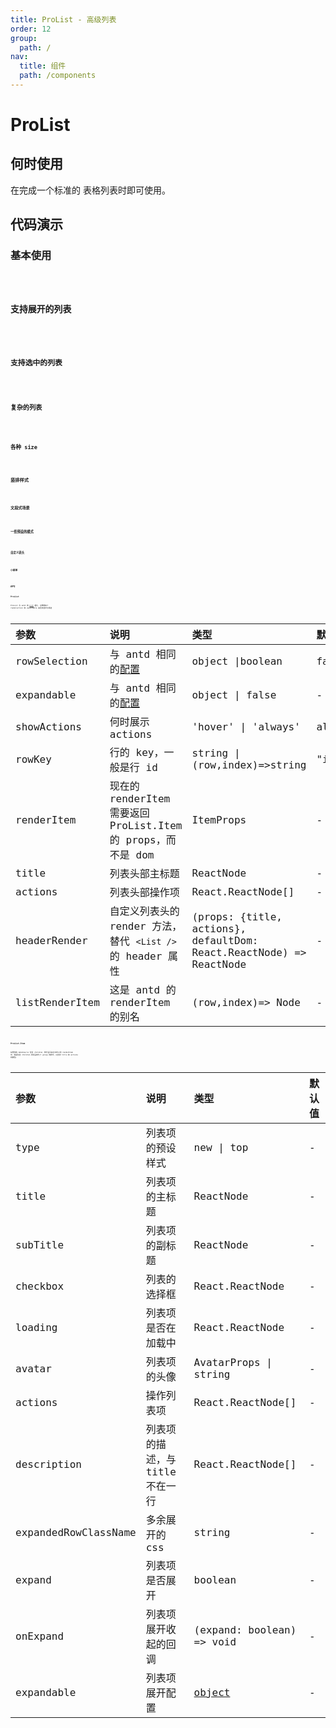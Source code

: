 ```yaml
---
title: ProList - 高级列表
order: 12
group:
  path: /
nav:
  title: 组件
  path: /components
---
```


# ProList

## 何时使用

在完成一个标准的 表格列表时即可使用。

## 代码演示

### 基本使用

<code src="../demos/base.tsx" />

### 支持展开的列表

<code src="../demos/expand.tsx" />

### 支持选中的列表

<code src="../demos/selectedRow.tsx" />

### 复杂的列表

<code src="../demos/complex.tsx" />

### 各种 size

<code src="../demos/size.tsx" />

### 竖排样式

<code src="../demos/layout.tsx" />

### 文段式场景

<code src="../demos/group.tsx" />

### 一些预设的模式

<code src="../demos/special.tsx" />

### 自定义表头

<code src="../demos/headerRender.tsx" />

### 小菜单

<code src="../demos/minMenu.tsx" />

## API

### ProList

ProList 与 antd 的 [List](https://ant.design/components/list-cn/) 相比，主要增加了 rowSelection 和 expandable 来支持选中与筛选

| 参数 | 说明 | 类型 | 默认值 |
| :-- | :-- | :-- | :-- |
| rowSelection | 与 antd 相同的[配置](https://ant.design/components/table-cn/#rowSelection) | object \|boolean | false |
| expandable | 与 antd 相同的[配置](https://ant.design/components/table-cn/#expandable) | object \| false | - |
| showActions | 何时展示 actions | 'hover' \| 'always' | always |
| rowKey | 行的 key，一般是行 id | string \| (row,index)=>string | "id" |
| renderItem | 现在的 renderItem 需要返回 ProList.Item 的 props，而不是 dom | ItemProps | - |
| title | 列表头部主标题 | ReactNode | - |
| actions | 列表头部操作项 | React.ReactNode[] | - |
| headerRender | 自定义列表头的 render 方法，替代 `<List />` 的 header 属性 | (props: {title, actions}, defaultDom: React.ReactNode) => ReactNode | - |
| listRenderItem | 这是 antd 的 renderItem 的别名 | (row,index)=> Node | - |

### ProList.Item

如果你的 dataSource 包含 children，我们会将其打平传入到 renderItem 中，但是包含 children 的项会转化了 group 的样式，只支持 title 和 actions 的属性。

| 参数 | 说明 | 类型 | 默认值 |
| :-- | :-- | :-- | :-- |
| type | 列表项的预设样式 | new \| top | - |
| title | 列表项的主标题 | ReactNode | - |
| subTitle | 列表项的副标题 | ReactNode | - |
| checkbox | 列表的选择框 | React.ReactNode | - |
| loading | 列表项是否在加载中 | React.ReactNode | - |
| avatar | 列表项的头像 | AvatarProps \| string | - |
| actions | 操作列表项 | React.ReactNode[] | - |
| description | 列表项的描述，与 title 不在一行 | React.ReactNode[] | - |
| expandedRowClassName | 多余展开的 css | string | - |
| expand | 列表项是否展开 | boolean | - |
| onExpand | 列表项展开收起的回调 | (expand: boolean) => void | - |
| expandable | 列表项展开配置 | [object](https://ant.design/components/table-cn/#expandable) | - |
